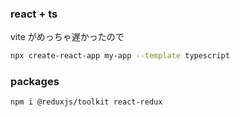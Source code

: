 ### react + ts

vite がめっちゃ遅かったので

```bash
npx create-react-app my-app --template typescript
```

### packages

```bash
npm i @reduxjs/toolkit react-redux
```
